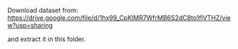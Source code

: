 Download dataset from:
https://drive.google.com/file/d/1hx99_CpKlMR7WfrMB6S2dC8to1flVTHZ/view?usp=sharing

and extract it in this folder.
